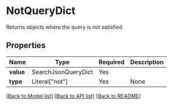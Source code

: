 # NotQueryDict

Returns objects where the query is not satisfied.

## Properties
| Name | Type | Required | Description |
| ------------ | ------------- | ------------- | ------------- |
**value** | SearchJsonQueryDict | Yes |  |
**type** | Literal["not"] | Yes | None |


[[Back to Model list]](../../../../README.md#models-v1-link) [[Back to API list]](../../../../README.md#apis-v1-link) [[Back to README]](../../../../README.md)
